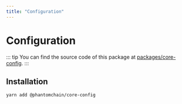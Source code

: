 ```yaml
---
title: "Configuration"
---
```


# Configuration

::: tip
You can find the source code of this package at [packages/core-config](https://github.com/PhantomChain/core/tree/develop/packages/core-config).
:::

## Installation

```bash
yarn add @phantomchain/core-config
```

